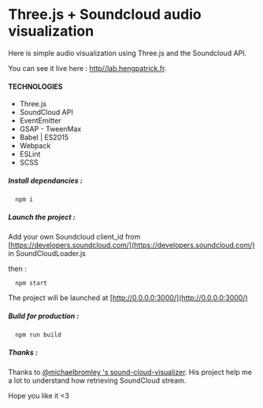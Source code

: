 # Three.js + Soundcloud audio visualization

Here is simple audio visualization using Three.js and the Soundcloud API.

You can see it live here : [http//lab.hengpatrick.fr](http//lab.hengpatrick.fr/three-soundcloud-audioviz).

#### TECHNOLOGIES

* Three.js
* SoundCloud API
* EventEmitter
* GSAP - TweenMax
* Babel | ES2015
* Webpack
* ESLint
* SCSS

##### Install dependancies :
```shell
  npm i
```

##### Launch the project :

Add your own Soundcloud client_id from [https://developers.soundcloud.com/](https://developers.soundcloud.com/) in SoundCloudLoader.js

then :

```shell
  npm start
```

The project will be launched at [http://0.0.0.0:3000/](http://0.0.0.0:3000/)


##### Build for production :
```shell
  npm run build
```

##### Thanks :
Thanks to [@michaelbromley 's sound-cloud-visualizer](https://github.com/michaelbromley/soundcloud-visualizer). His project help me a lot to understand how retrieving SoundCloud stream.

Hope you like it <3
